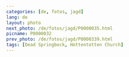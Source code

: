 ```yaml
---
categories: [de, fotos, jagd]
lang: de
layout: photo
next_photo: /de/fotos/jagd/P0000035.html
picname: P0000032
prev_photo: /de/fotos/jagd/P0000339.html
tags: [Dead Springbock, Hottentotten Church]
---
```

